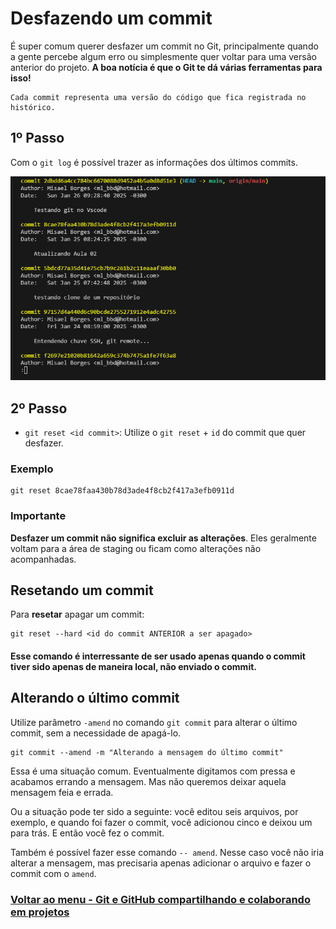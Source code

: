 # Desfazendo um commit

É super comum querer desfazer um commit no Git, principalmente quando a gente percebe algum erro ou simplesmente quer voltar para uma versão anterior do projeto. **A boa notícia é que o Git te dá várias ferramentas para isso!**

```
Cada commit representa uma versão do código que fica registrada no histórico. 
```

## 1º Passo

Com o `git log` é possível trazer as informações dos últimos commits.

<img src="../../img/desfazendoCommit-01.PNG">

## 2º Passo 

- `git reset <id commit>`: Utilize o `git reset` + `id` do commit que quer desfazer.

### Exemplo

```
git reset 8cae78faa430b78d3ade4f8cb2f417a3efb0911d
```

### Importante

**Desfazer um commit não significa excluir as alterações**. Eles geralmente voltam para a área de staging ou ficam como alterações não acompanhadas.

## Resetando um commit 

Para **resetar** apagar um commit:

```
git reset --hard <id do commit ANTERIOR a ser apagado>
```

#### Esse comando é interressante de ser usado apenas quando o commit tiver sido apenas de maneira local, não enviado o commit.

## Alterando o último commit

Utilize parâmetro `-amend` no comando `git commit` para alterar o último commit, sem a necessidade de apagá-lo.

```
git commit --amend -m "Alterando a mensagem do último commit"
```

Essa é uma situação comum. Eventualmente digitamos com pressa e acabamos errando a mensagem. Mas não queremos deixar aquela mensagem feia e errada.

Ou a situação pode ter sido a seguinte: você editou seis arquivos, por exemplo, e quando foi fazer o commit, você adicionou cinco e deixou um para trás. E então você fez o commit.

Também é possível fazer esse comando `-- amend`. Nesse caso você não iria alterar a mensagem, mas precisaria apenas adicionar o arquivo e fazer o commit com o `amend`.

### [Voltar ao menu - Git e GitHub compartilhando e colaborando em projetos](../menu.md)